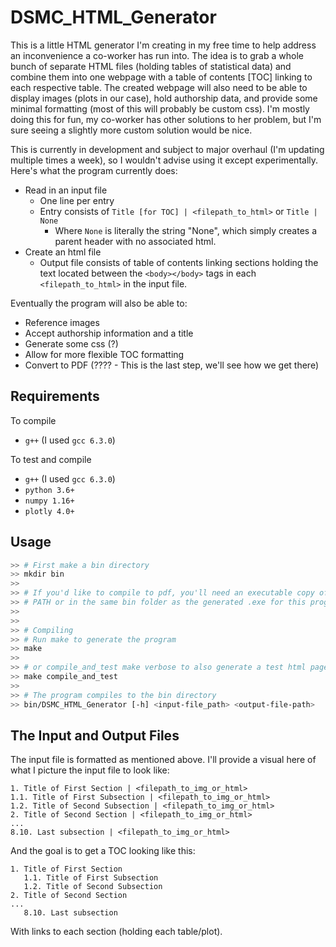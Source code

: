 # DSMC_HTML_Generator

This is a little HTML generator I'm creating in my free time to help address an inconvenience a
co-worker has run into.  The idea is to grab a whole bunch of separate HTML files (holding tables of
statistical data) and combine them into one webpage with a table of contents [TOC] linking to each
respective table.  The created webpage will also need to be able to display images (plots in our
case), hold authorship data, and provide some minimal formatting (most of this will probably be
custom css).  I'm mostly doing this for fun, my co-worker has other solutions to her problem, but
I'm sure seeing a slightly more custom solution would be nice.

This is currently in development and subject to major overhaul (I'm updating multiple times a week),
so I wouldn't advise using it except experimentally.  Here's what the program currently does:

+ Read in an input file
  + One line per entry
  + Entry consists of `Title [for TOC] | <filepath_to_html>` or `Title | None`
    + Where `None` is literally the string "None", which simply creates a parent header with no
      associated html.
+ Create an html file
  + Output file consists of table of contents linking sections holding the text located between the
    `<body></body>` tags in each `<filepath_to_html>` in the input file.

Eventually the program will also be able to:

+ Reference images
+ Accept authorship information and a title
+ Generate some css (?)
+ Allow for more flexible TOC formatting
+ Convert to PDF (???? - This is the last step, we'll see how we get there)

## Requirements

To compile

+ `g++` (I used `gcc 6.3.0`)

To test and compile

+ `g++` (I used `gcc 6.3.0`)
+ `python 3.6+`
+ `numpy 1.16+`
+ `plotly 4.0+`

## Usage

```bash
>> # First make a bin directory
>> mkdir bin
>>
>> # If you'd like to compile to pdf, you'll need an executable copy of wkhtmlpdf either in your
>> # PATH or in the same bin folder as the generated .exe for this program
>>
>>
>> # Compiling
>> # Run make to generate the program
>> make
>>
>> # or compile_and_test make verbose to also generate a test html page.
>> make compile_and_test
>>
>> # The program compiles to the bin directory
>> bin/DSMC_HTML_Generator [-h] <input-file_path> <output-file-path>
```

## The Input and Output Files

The input file is formatted as mentioned above.  I'll provide a visual here of what I picture the
input file to look like:

```
1. Title of First Section | <filepath_to_img_or_html>
1.1. Title of First Subsection | <filepath_to_img_or_html>
1.2. Title of Second Subsection | <filepath_to_img_or_html>
2. Title of Second Section | <filepath_to_img_or_html>
...
8.10. Last subsection | <filepath_to_img_or_html>
```

And the goal is to get a TOC looking like this:

```
1. Title of First Section
   1.1. Title of First Subsection
   1.2. Title of Second Subsection
2. Title of Second Section
...
   8.10. Last subsection
```

With links to each section (holding each table/plot).
